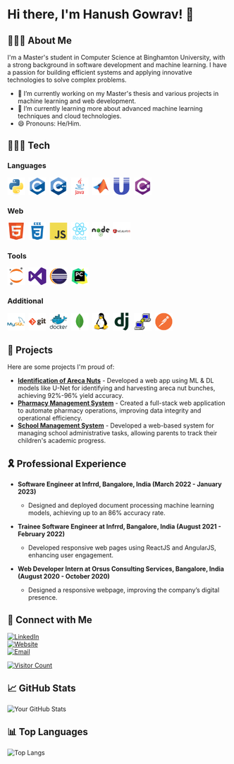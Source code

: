 # Hi there, I'm Hanush Gowrav! 👋

## 👨🏻‍🎓 About Me

I'm a Master's student in Computer Science at Binghamton University, with a strong background in software development and machine learning. I have a passion for building efficient systems and applying innovative technologies to solve complex problems.

- 🔭 I’m currently working on my Master's thesis and various projects in machine learning and web development.
- 🌱 I’m currently learning more about advanced machine learning techniques and cloud technologies.
- 😄 Pronouns: He/Him.

## 🧑🏻‍💻 Tech  

### Languages
<div>
  <img src="https://github.com/devicons/devicon/blob/master/icons/python/python-original.svg" title="Python" alt="Python" width="40" height="40"/>&nbsp;
  <img src="https://github.com/devicons/devicon/blob/master/icons/c/c-original.svg" title="C" alt="C" width="40" height="40"/>&nbsp;
  <img src="https://github.com/devicons/devicon/blob/master/icons/cplusplus/cplusplus-original.svg" title="C++" alt="C++" width="40" height="40"/>&nbsp;
  <img src="https://github.com/devicons/devicon/blob/master/icons/java/java-original-wordmark.svg" title="Java" alt="Java" width="40" height="40"/>&nbsp;
  <img src="https://github.com/devicons/devicon/blob/master/icons/matlab/matlab-original.svg" title="MATLAB" alt="MATLAB" width="40" height="40"/>&nbsp;
  <img src="https://github.com/devicons/devicon/blob/master/icons/unix/unix-original.svg" title="Unix" alt="Unix" width="40" height="40"/>&nbsp;
  <img src="https://github.com/devicons/devicon/blob/master/icons/csharp/csharp-original.svg" title="C#" alt="C#" width="40" height="40"/>&nbsp;
</div>

### Web
<div>
  <img src="https://github.com/devicons/devicon/blob/master/icons/html5/html5-original.svg" title="HTML5" alt="HTML" width="40" height="40"/>&nbsp;
  <img src="https://github.com/devicons/devicon/blob/master/icons/css3/css3-plain-wordmark.svg" title="CSS3" alt="CSS" width="40" height="40"/>&nbsp;
  <img src="https://github.com/devicons/devicon/blob/master/icons/javascript/javascript-original.svg" title="JavaScript" alt="JavaScript" width="40" height="40"/>&nbsp;
  <img src="https://github.com/devicons/devicon/blob/master/icons/react/react-original-wordmark.svg" title="React" alt="React" width="40" height="40"/>&nbsp;
  <img src="https://github.com/devicons/devicon/blob/master/icons/nodejs/nodejs-original-wordmark.svg" title="NodeJS" alt="NodeJS" width="40" height="40"/>&nbsp;
  <img src="https://github.com/devicons/devicon/blob/master/icons/angularjs/angularjs-original-wordmark.svg" title="AngularJS" alt="AngularJS" width="40" height="40"/>&nbsp;
</div>

### Tools
<div>
  <img src="https://github.com/devicons/devicon/blob/master/icons/jupyter/jupyter-original.svg" title="Jupyter" alt="Jupyter" width="40" height="40"/>&nbsp;
  <img src="https://github.com/devicons/devicon/blob/master/icons/visualstudio/visualstudio-plain.svg" title="Visual Studio" alt="Visual Studio" width="40" height="40"/>&nbsp;
  <img src="https://github.com/devicons/devicon/blob/master/icons/eclipse/eclipse-original.svg" title="Eclipse" alt="Eclipse" width="40" height="40"/>&nbsp;
  <img src="https://github.com/devicons/devicon/blob/master/icons/pycharm/pycharm-original.svg" title="PyCharm" alt="PyCharm" width="40" height="40"/>&nbsp;
</div>

### Additional
<div>
  <img src="https://github.com/devicons/devicon/blob/master/icons/mysql/mysql-original-wordmark.svg" title="MySQL" alt="MySQL" width="40" height="40"/>&nbsp;
  <img src="https://github.com/devicons/devicon/blob/master/icons/git/git-original-wordmark.svg" title="Git" alt="Git" width="40" height="40"/>&nbsp;
  <img src="https://github.com/devicons/devicon/blob/master/icons/docker/docker-original-wordmark.svg" title="Docker" alt="Docker" width="40" height="40"/>&nbsp;  
  <img src="https://github.com/devicons/devicon/blob/master/icons/mongodb/mongodb-original.svg" title="MongoDB" alt="MongoDB" width="40" height="40"/>&nbsp;
  <img src="https://github.com/devicons/devicon/blob/master/icons/linux/linux-original.svg" title="Linux" alt="Linux" width="40" height="40"/>&nbsp;
  <img src="https://github.com/devicons/devicon/blob/master/icons/django/django-plain.svg" title="Django" alt="Django" width="40" height="40"/>&nbsp;
  <img src="https://github.com/devicons/devicon/blob/master/icons/putty/putty-original.svg" title="PuTTY" alt="PuTTY" width="40" height="40"/>&nbsp;
  <img src="https://github.com/devicons/devicon/blob/master/icons/postman/postman-original.svg" title="Postman" alt="Postman" width="40" height="40"/>&nbsp;
</div>

## 🔭 Projects

Here are some projects I'm proud of:

- **[Identification of Areca Nuts](https://github.com/hanushgowrav66/arecanut-background-removal)** - Developed a web app using ML & DL models like U-Net for identifying and harvesting areca nut bunches, achieving 92%-96% yield accuracy.
- **[Pharmacy Management System](https://github.com/hanushgowrav66/pharmacy-management)** - Created a full-stack web application to automate pharmacy operations, improving data integrity and operational efficiency.
- **[School Management System](https://github.com/hanushgowrav66/school-management-db)** - Developed a web-based system for managing school administrative tasks, allowing parents to track their children's academic progress.

## 🎗 Professional Experience

- **Software Engineer at Infrrd, Bangalore, India (March 2022 - January 2023)**
  - Designed and deployed document processing machine learning models, achieving up to an 86% accuracy rate.
  
- **Trainee Software Engineer at Infrrd, Bangalore, India (August 2021 - February 2022)**
  - Developed responsive web pages using ReactJS and AngularJS, enhancing user engagement.

- **Web Developer Intern at Orsus Consulting Services, Bangalore, India (August 2020 - October 2020)**
  - Designed a responsive webpage, improving the company’s digital presence.

## 📱 Connect with Me

<div>
  <a href="https://www.linkedin.com/in/hanushgowrav66">
    <img src="https://img.shields.io/badge/LinkedIn-0077B5?style=flat&logo=linkedin&logoColor=white" alt="LinkedIn" />
  </a>
  <br>  
  <a href="https://hanushgowrav66.github.io/">
    <img src="https://img.shields.io/badge/Website-127780?style=flat&logo=raspberrypi&logoColor=white" alt="Website" />
  </a>
  <br>
  <a href="mailto:hanushgowrav66@gmail.com">
    <img src="https://img.shields.io/badge/Email-D14836?style=flat&logo=gmail&logoColor=white" alt="Email" />
  </a>
</div>

  [![Visitor Count](https://visitcount.itsvg.in/api?id=hanushgowrav66&icon=0&color=0)](https://visitcount.itsvg.in)

## 📈 GitHub Stats

![Your GitHub Stats](https://github-readme-stats.vercel.app/api?username=hanushgowrav66&show_icons=true)

## 📊 Top Languages

![Top Langs](https://github-readme-stats.vercel.app/api/top-langs/?username=hanushgowrav66&layout=compact)
